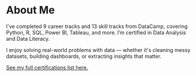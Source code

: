 # About Me

I've completed 9 career tracks and 13 skill tracks from DataCamp, covering Python, R, SQL, Power BI, Tableau, and more. I’m certified in Data Analysis and Data Literacy.

I enjoy solving real-world problems with data — whether it's cleaning messy datasets, building dashboards, or extracting insights that matter.

[See my full certifications list here.](#)

